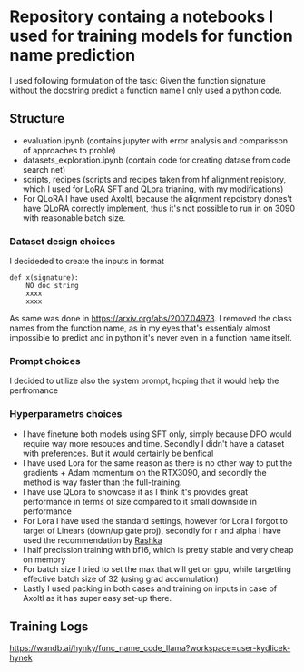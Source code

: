 # Repository containg a notebooks I used for training models for function name prediction
I used following formulation of the task:
Given the function signature without the docstring predict a function name
I only used a python code.

## Structure
- evaluation.ipynb (contains jupyter with error analysis and comparisson of approaches to proble)
- datasets_exploration.ipynb (contain code for creating datase from code search net)
- scripts, recipes (scripts and recipes taken from hf alignment repistory, which I used for LoRA SFT and QLora trianing, with my modifications)
- For QLoRA I have used Axoltl, because the alignment repoistory dones't have QLoRA correctly implement, thus it's not possible to run in on 3090 with reasonable batch size.

### Dataset design choices
I decideded to create the inputs in format

```
def x(signature):
    NO doc string
    xxxx
    xxxx
```
As same was done in https://arxiv.org/abs/2007.04973.
I removed the class names from the function name, as in my eyes
that's essentialy almost impossible to predict and in python
it's never even in a function name itself.



### Prompt choices
I decided to utilize also the system prompt, hoping that it would help the perfromance

### Hyperparametrs choices
- I have finetune both models using SFT only, simply because DPO would require way more resouces and time. Secondly I didn't have a dataset
with preferences. But it would certainly be benfical
- I have used Lora for the same reason as there is no other way to put the gradients + Adam momentum on the RTX3090, and secondly the method is way faster than the full-training.
- I have use QLora to showcase it as I think it's provides great performance in terms of size compared to it small downside in performance
- For Lora I have used the standard settings, however for Lora I forgot to target of Linears (down/up gate proj), secondly for r and alpha I have used the recommendation by [Rashka](https://magazine.sebastianraschka.com/p/practical-tips-for-finetuning-llms)
- I half precission training with bf16, which is pretty stable and very cheap on memory
- For batch size I tried to set the max that will get on gpu, while targetting effective batch size of 32 (using grad accumulation)
- Lastly I used packing in both cases and training on inputs in case of Axoltl as it has super easy set-up there.




## Training Logs
https://wandb.ai/hynky/func_name_code_llama?workspace=user-kydlicek-hynek
